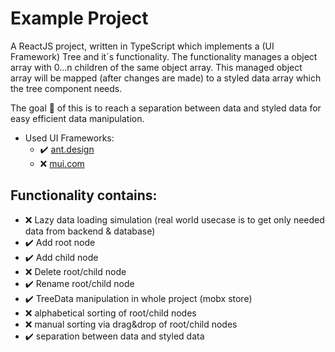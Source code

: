 # Example Project
A ReactJS project, written in TypeScript which implements a (UI Framework) Tree and it´s functionality. The functionality manages a object array with 0...n children of the same object array. This managed object array will be mapped (after changes are made) to a styled data array which the tree component needs.

The goal :checkered_flag: of this is to reach a separation between data and styled data for easy efficient data manipulation.

- Used UI Frameworks:
  - :heavy_check_mark: [ant.design](https://ant.design/)
  - :x: [mui.com](https://mui.com)

## Functionality contains:
- :x: Lazy data loading simulation (real world usecase is to get only needed data from backend & database)
- :heavy_check_mark: Add root node 
- :heavy_check_mark: Add child node
- :x: Delete root/child node
- :heavy_check_mark: Rename root/child node
- :heavy_check_mark: TreeData manipulation in whole project (mobx store)
- :x: alphabetical sorting of root/child nodes
- :x: manual sorting via drag&drop of root/child nodes
- :heavy_check_mark: separation between data and styled data